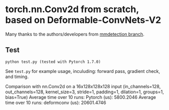 # torch.nn.Conv2d from scratch, based on Deformable-ConvNets-V2

Many thanks to the authors/developers from [mmdetection branch](https://github.com/chengdazhi/Deformable-Convolution-V2-PyTorch).

## Test

```
python test.py (tested with Pytorch 1.7.0)
```

See `test.py` for example usage, inculuding: forward pass, gradient check, and timing.

Comparison with nn.Conv2d on a 16x128x128x128 input (in_channels=128, out_channels=128, kernel_size=3, stride=1, padding=1, dilation=1, groups=1, bias=True)
Average time over 10 runs: Pytorch (us): 5800.2046
Average time over 10 runs: deformconv (us): 20601.4746

